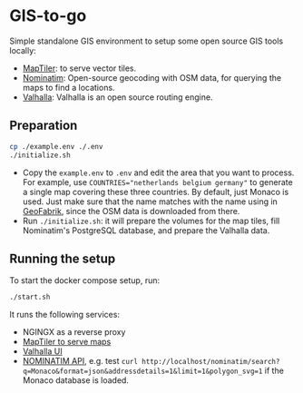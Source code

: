 # GIS-to-go

Simple standalone GIS environment to setup some open source GIS tools locally:

- [MapTiler](https://www.maptiler.com/): to serve vector tiles.
- [Nominatim](https://nominatim.org/): Open-source geocoding with OSM data, for querying the maps to find a locations.
- [Valhalla](https://valhalla.github.io/valhalla/): Valhalla is an open source routing engine.

## Preparation

```bash
cp ./example.env ./.env
./initialize.sh
```

- Copy the `example.env` to `.env` and edit the area that you want to process. For example, use `COUNTRIES="netherlands belgium germany"` to generate a single map covering these three countries. By default, just Monaco is used. Just make sure that the name matches with the name using in [GeoFabrik](https://download.geofabrik.de/), since the OSM data is downloaded from there.
- Run `./initialize.sh`: it will prepare the volumes for the map tiles, fill Nominatim's PostgreSQL database, and prepare the Valhalla data.

## Running the setup

To start the docker compose setup, run:

```bash
./start.sh
```

It runs the following services:

- NGINGX as a reverse proxy
- [MapTiler to serve maps](http://localhost/maptiler)
- [Valhalla UI](http://localhost/valhalla)
- [NOMINATIM API](http://localhost/nominatim), e.g. test `curl http://localhost/nominatim/search?q=Monaco&format=json&addressdetails=1&limit=1&polygon_svg=1` if the Monaco database is loaded.
